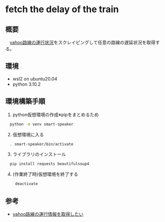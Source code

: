 # fetch the delay of the train

## 概要
　[yahoo路線の運行状況](https://transit.yahoo.co.jp/diainfo)をスクレイピングして任意の路線の遅延状況を取得する。

## 環境
- wsl2 on ubuntu20.04
- python 3.10.2

## 環境構築手順
1. python仮想環境の作成※pipをまとめるため
  ```bash
    python -m venv smart-speaker
  ```
2. 仮想環境に入る
  ```bash
    . smart-speaker/bin/activate
  ```
3. ライブラリのインストール
  ```bash
    pip install requests beautifulsoup4
  ```
4. (作業終了時)仮想環境を終了する
   ```bash
    deactivate
   ```

## 参考
- [yahoo路線の運行情報を取得したい
](https://qiita.com/hirohiroto522/items/6ff29be1344be805ecb0)